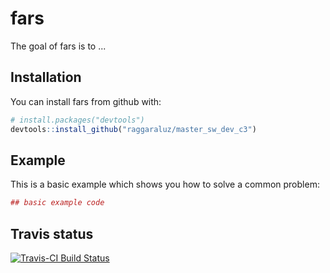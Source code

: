 # fars

The goal of fars is to ...

## Installation

You can install fars from github with:


``` r
# install.packages("devtools")
devtools::install_github("raggaraluz/master_sw_dev_c3")
```

## Example

This is a basic example which shows you how to solve a common problem:

``` r
## basic example code
```

## Travis status
[![Travis-CI Build Status](https://travis-ci.org/raggaraluz/master_sw_dev_c3.svg?branch=master)](https://travis-ci.org/raggaraluz/master_sw_dev_c3)
